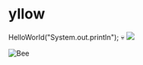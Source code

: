 # yllow
HelloWorld("System.out.println"); :skull:
![](bee.gif)

![Bee](https://github.com/VincenzoMeloni/yllow/assets/102817310/6a177016-9caf-43ce-837f-aa5a95130c88)
